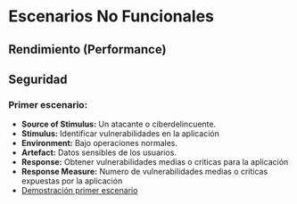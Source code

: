 # Escenarios No Funcionales 

## Rendimiento (Performance)

## Seguridad
### Primer escenario:
- **Source of Stimulus:** Un atacante o ciberdelincuente.
- **Stimulus:** Identificar vulnerabilidades en la aplicación
- **Environment:** Bajo operaciones normales.
- **Artefact:** Datos sensibles de los usuarios.
- **Response:** Obtener vulnerabilidades medias o criticas para la aplicación
- **Response Measure:** Numero de vulnerabilidades medias o criticas expuestas por la aplicación
- [Demostración primer escenario]()

